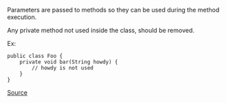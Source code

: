 Parameters are passed to methods so they can be used during the method execution.

Any private method not used inside the class, should be removed.

Ex:

    public class Foo {
        private void bar(String howdy) {
            // howdy is not used
        }
    }

[Source](http://pmd.sourceforge.net/pmd-5.3.2/pmd-java/rules/java/unusedcode.html#UnusedFormalParameter)
